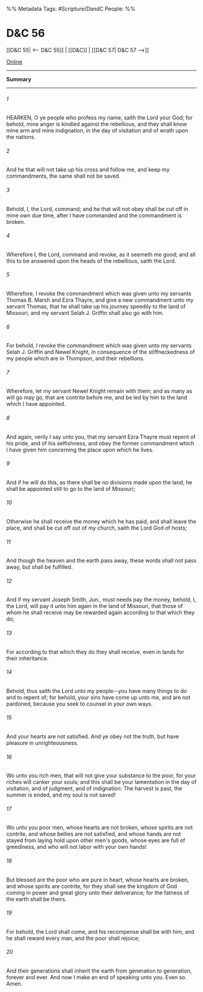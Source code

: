 %% Metadata
Tags: #Scripture/DandC
People: 
%%
# D&C 56
[[D&C 55| <-- D&C 55]] | [[D&C]] | [[D&C 57| D&C 57 -->]]

[Online](https://churchofjesuschrist.org/study/scriptures/dc-testament/dc/56?lang=eng)

---
__Summary__



---
###### 1
HEARKEN, O ye people who profess my name, saith the Lord your God; for behold, mine anger is kindled against the rebellious, and they shall know mine arm and mine indignation, in the day of visitation and of wrath upon the nations.
###### 2
And he that will not take up his cross and follow me, and keep my commandments, the same shall not be saved.
###### 3
Behold, I, the Lord, command; and he that will not obey shall be cut off in mine own due time, after I have commanded and the commandment is broken.
###### 4
Wherefore I, the Lord, command and revoke, as it seemeth me good; and all this to be answered upon the heads of the rebellious, saith the Lord.
###### 5
Wherefore, I revoke the commandment which was given unto my servants Thomas B. Marsh and Ezra Thayre, and give a new commandment unto my servant Thomas, that he shall take up his journey speedily to the land of Missouri, and my servant Selah J. Griffin shall also go with him.
###### 6
For behold, I revoke the commandment which was given unto my servants Selah J. Griffin and Newel Knight, in consequence of the stiffneckedness of my people which are in Thompson, and their rebellions.
###### 7
Wherefore, let my servant Newel Knight remain with them; and as many as will go may go, that are contrite before me, and be led by him to the land which I have appointed.
###### 8
And again, verily I say unto you, that my servant Ezra Thayre must repent of his pride, and of his selfishness, and obey the former commandment which I have given him concerning the place upon which he lives.
###### 9
And if he will do this, as there shall be no divisions made upon the land, he shall be appointed still to go to the land of Missouri;
###### 10
Otherwise he shall receive the money which he has paid, and shall leave the place, and shall be cut off out of my church, saith the Lord God of hosts;
###### 11
And though the heaven and the earth pass away, these words shall not pass away, but shall be fulfilled.
###### 12
And if my servant Joseph Smith, Jun., must needs pay the money, behold, I, the Lord, will pay it unto him again in the land of Missouri, that those of whom he shall receive may be rewarded again according to that which they do;
###### 13
For according to that which they do they shall receive, even in lands for their inheritance.
###### 14
Behold, thus saith the Lord unto my people--you have many things to do and to repent of; for behold, your sins have come up unto me, and are not pardoned, because you seek to counsel in your own ways.
###### 15
And your hearts are not satisfied. And ye obey not the truth, but have pleasure in unrighteousness.
###### 16
Wo unto you rich men, that will not give your substance to the poor, for your riches will canker your souls; and this shall be your lamentation in the day of visitation, and of judgment, and of indignation: The harvest is past, the summer is ended, and my soul is not saved!
###### 17
Wo unto you poor men, whose hearts are not broken, whose spirits are not contrite, and whose bellies are not satisfied, and whose hands are not stayed from laying hold upon other men's goods, whose eyes are full of greediness, and who will not labor with your own hands!
###### 18
But blessed are the poor who are pure in heart, whose hearts are broken, and whose spirits are contrite, for they shall see the kingdom of God coming in power and great glory unto their deliverance; for the fatness of the earth shall be theirs.
###### 19
For behold, the Lord shall come, and his recompense shall be with him, and he shall reward every man, and the poor shall rejoice;
###### 20
And their generations shall inherit the earth from generation to generation, forever and ever. And now I make an end of speaking unto you. Even so. Amen.




